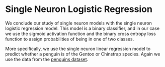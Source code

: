 # Single Neuron Logistic Regression

We conclude our study of single neuron models with the single neuron logistic regression model. This model is a binary classifier, and in our case we use the sigmoid activation function and the binary cross entropy loss function to assign probabilities of being in one of two classes.

More specifically, we use the single neuron linear regression model to predict whether a penguin is of the Gentoo or Chinstrap species. Again we use the data from the [penguins dataset](https://github.com/mwaskom/seaborn-data/blob/master/penguins.csv "Title").